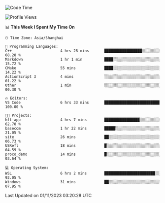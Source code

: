 <!--START_SECTION:waka-->
![Code Time](http://img.shields.io/badge/Code%20Time-1%2C329%20hrs%2048%20mins-blue)

![Profile Views](http://img.shields.io/badge/Profile%20Views-0-blue)

📊 **This Week I Spent My Time On** 

```text
🕑︎ Time Zone: Asia/Shanghai

💬 Programming Languages: 
C++                      4 hrs 28 mins       █████████████████░░░░░░░░   68.28 % 
Markdown                 1 hr 1 min          ████░░░░░░░░░░░░░░░░░░░░░   15.72 % 
CMake                    55 mins             ████░░░░░░░░░░░░░░░░░░░░░   14.22 % 
ActionScript 3           4 mins              ░░░░░░░░░░░░░░░░░░░░░░░░░   01.22 % 
Other                    1 min               ░░░░░░░░░░░░░░░░░░░░░░░░░   00.30 % 

🔥 Editors: 
VS Code                  6 hrs 33 mins       █████████████████████████   100.00 % 

🐱‍💻 Projects: 
hft-app                  4 hrs 7 mins        ████████████████░░░░░░░░░   62.78 % 
basecom                  1 hr 22 mins        █████░░░░░░░░░░░░░░░░░░░░   21.05 % 
site                     26 mins             ██░░░░░░░░░░░░░░░░░░░░░░░   06.73 % 
USRefl                   18 mins             █░░░░░░░░░░░░░░░░░░░░░░░░   04.59 % 
proco_demo               14 mins             █░░░░░░░░░░░░░░░░░░░░░░░░   03.64 % 

💻 Operating System: 
WSL                      6 hrs 2 mins        ███████████████████████░░   92.05 % 
Windows                  31 mins             ██░░░░░░░░░░░░░░░░░░░░░░░   07.95 % 
```


 Last Updated on 01/11/2023 03:20:28 UTC
<!--END_SECTION:waka-->